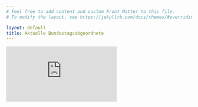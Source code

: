 ```yaml
---
# Feel free to add content and custom Front Matter to this file.
# To modify the layout, see https://jekyllrb.com/docs/themes/#overriding-theme-defaults

layout: default
title: Aktuelle Bundestagsabgeordnete
---
```


<div class="dashboard-container">
    <iframe src="https://wahlen.leibniz-hbi.de/admin/s/public/app/dashboards?auth_provider_hint=anonymous1#/view/5d8a41c0-1afe-11ec-a392-8ffbc25c9816?embed=true&_g=(filters%3A!()%2CrefreshInterval%3A(pause%3A!t%2Cvalue%3A0)%2Ctime%3A(from%3A'2021-04-07T22%3A00%3A00.000Z'%2Cto%3Anow))&hide-filter-bar=true" frameborder="0" id="dashboard">
    </iframe>
</div>
<script  type="text/javascript">
    let iframe = document.getElementById('dashboard');
    setTimeOut(() => {

        // Adjusting the iframe height onload event
        iframe.onload = function()
        // function execute while load the iframe
        {
          // set the height of the iframe as 
          // the height of the iframe content
          iframe.style.height = 
          iframe.contentWindow.document.body.scrollHeight + 'px';
           
  
         // set the width of the iframe as the 
         // width of the iframe content
        iframe.style.width  = 
        iframe.contentWindow.document.body.scrollWidth+'px';
              
        }
          
        // Adjusting the iframe height onload event
        iframe.onload = function()
        // function execute while load the iframe
        {
          // set the height of the iframe as 
          // the height of the iframe content
          iframe.style.height = 
          iframe.contentWindow.document.body.scrollHeight + 'px';
           
  
         // set the width of the iframe as the 
         // width of the iframe content
         iframe.style.width  = 
          frame.contentWindow.document.body.scrollWidth+'px';      
        }
    }, 1500);
</script>
